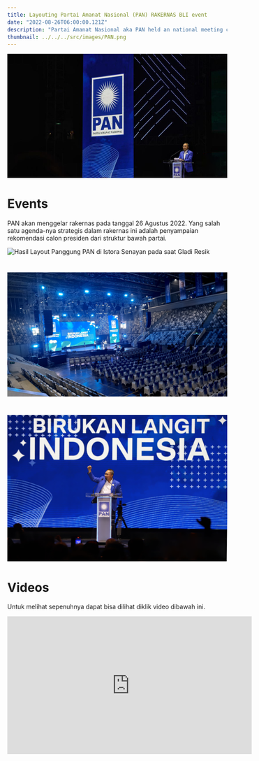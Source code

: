 ```yaml
---
title: Layouting Partai Amanat Nasional (PAN) RAKERNAS BLI event 
date: "2022-08-26T06:00:00.121Z"
description: "Partai Amanat Nasional aka PAN held an national meeting called RAKERNAS on ISTORA SENAYAN Bima Arya Bogor Mayor as the head of the ceremonies following by Zulkifli Hasan as the leader of PAN party"
thumbnail: ../../../src/images/PAN.png
---
```


![Penyampaian Pidato oleh Ketua DPP PAN Zulkifli Hasan](./PAN2.png)

<h1 class="text-white text-2xl font-semibold mt-8 mb-4 tracking-wide">Events</h1>

<p class="text-white mt-4 mb-8 border-l-4 pl-6 border-green-500">
   PAN akan menggelar rakernas pada tanggal 26 Agustus 2022. Yang salah satu agenda-nya strategis dalam rakernas ini adalah penyampaian rekomendasi calon presiden dari struktur bawah partai.
</p>

![Hasil Layout Panggung PAN di Istora Senayan pada saat Gladi Resik](./PAN3.png)
<h1 class="mt-8 mb-4"></h1>

![Hasil Layout Panggung PAN di Istora Senayan Birukan Langit Indonesia di Gladi Resik](./PAN4.png)
<h1 class="mt-8 mb-4"></h1>

![Penyampaian Pidato oleh Ketua DPP PAN Zulkifli Hasan](./PANN1.png)
<h1 class="mt-8 mb-4"></h1>


<h1 class="text-white text-2xl font-semibold mt-8 mb-4 tracking-wide">Videos</h1>

<p class="text-white italic mt-4 mb-8 border-l-4 pl-6 border-green-500">
Untuk melihat sepenuhnya dapat bisa dilihat diklik video dibawah ini.</p>

<iframe width="560" height="315" src="https://www.youtube.com/embed/vKD1xEWORJc" title="YouTube video player" frameborder="0" allow="accelerometer; autoplay; clipboard-write; encrypted-media; gyroscope; picture-in-picture" allowfullscreen></iframe>